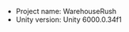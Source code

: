 <!-- UNITY CODE ASSIST INSTRUCTIONS START -->
- Project name: WarehouseRush
- Unity version: Unity 6000.0.34f1
<!-- UNITY CODE ASSIST INSTRUCTIONS END -->